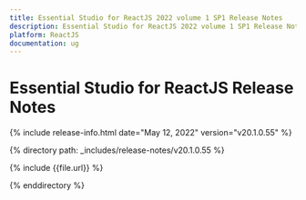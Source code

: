 ```yaml
---
title: Essential Studio for ReactJS 2022 volume 1 SP1 Release Notes  
description: Essential Studio for ReactJS 2022 volume 1 SP1 Release Notes  
platform: ReactJS
documentation: ug
---
```


# Essential Studio for ReactJS  Release Notes  

{% include release-info.html date="May 12, 2022"  version="v20.1.0.55" %} 

{% directory path: _includes/release-notes/v20.1.0.55 %}

{% include {{file.url}} %}

{% enddirectory %}